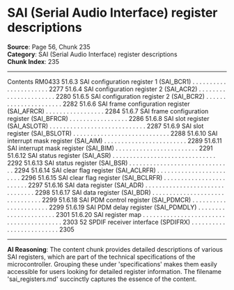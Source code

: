 # SAI (Serial Audio Interface) register descriptions

**Source**: Page 56, Chunk 235  
**Category**: SAI (Serial Audio Interface) register descriptions  
**Chunk Index**: 235

---

Contents RM0433
51.6.3 SAI configuration register 1 (SAI_BCR1) . . . . . . . . . . . . . . . . . . . . . . 2277
51.6.4 SAI configuration register 2 (SAI_ACR2) . . . . . . . . . . . . . . . . . . . . . . 2280
51.6.5 SAI configuration register 2 (SAI_BCR2) . . . . . . . . . . . . . . . . . . . . . . 2282
51.6.6 SAI frame configuration register (SAI_AFRCR) . . . . . . . . . . . . . . . . . 2284
51.6.7 SAI frame configuration register (SAI_BFRCR) . . . . . . . . . . . . . . . . . 2286
51.6.8 SAI slot register (SAI_ASLOTR) . . . . . . . . . . . . . . . . . . . . . . . . . . . . 2287
51.6.9 SAI slot register (SAI_BSLOTR) . . . . . . . . . . . . . . . . . . . . . . . . . . . . 2288
51.6.10 SAI interrupt mask register (SAI_AIM) . . . . . . . . . . . . . . . . . . . . . . . . 2289
51.6.11 SAI interrupt mask register (SAI_BIM) . . . . . . . . . . . . . . . . . . . . . . . . 2291
51.6.12 SAI status register (SAI_ASR) . . . . . . . . . . . . . . . . . . . . . . . . . . . . . . 2292
51.6.13 SAI status register (SAI_BSR) . . . . . . . . . . . . . . . . . . . . . . . . . . . . . . 2294
51.6.14 SAI clear flag register (SAI_ACLRFR) . . . . . . . . . . . . . . . . . . . . . . . . 2296
51.6.15 SAI clear flag register (SAI_BCLRFR) . . . . . . . . . . . . . . . . . . . . . . . . 2297
51.6.16 SAI data register (SAI_ADR) . . . . . . . . . . . . . . . . . . . . . . . . . . . . . . . 2298
51.6.17 SAI data register (SAI_BDR) . . . . . . . . . . . . . . . . . . . . . . . . . . . . . . . 2299
51.6.18 SAI PDM control register (SAI_PDMCR) . . . . . . . . . . . . . . . . . . . . . . 2299
51.6.19 SAI PDM delay register (SAI_PDMDLY) . . . . . . . . . . . . . . . . . . . . . . 2301
51.6.20 SAI register map . . . . . . . . . . . . . . . . . . . . . . . . . . . . . . . . . . . . . . . . 2303
52 SPDIF receiver interface (SPDIFRX) . . . . . . . . . . . . . . . . . . . . . . . . . 2305

---

**AI Reasoning**: The content chunk provides detailed descriptions of various SAI registers, which are part of the technical specifications of the microcontroller. Grouping these under 'specifications' makes them easily accessible for users looking for detailed register information. The filename 'sai_registers.md' succinctly captures the essence of the content.
